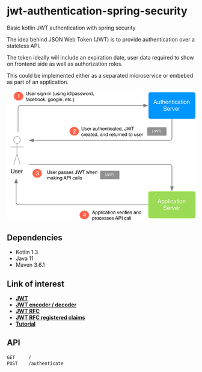 # jwt-authentication-spring-security
Basic kotlin JWT authentication with spring security

The idea behind JSON Web Token (JWT) is to provide authentication over a stateless API. 

The token ideally will include an expiration date, user data required to show on frontend side as well as authorization roles.

This could be implemented either as a separated microservice or embebed as part of an application.

![how jwt works](./how%20jwt%20works.png)

## Dependencies
* Kotlin 1.3
* Java 11
* Maven 3.6.1

## Link of interest
* [**JWT**](https://www.baeldung.com/java-json-web-tokens-jjwt)
* [**JWT encoder / decoder**](https://jwt.io/)
* [**JWT RFC**](https://tools.ietf.org/html/rfc7519)
* [**JWT RFC registered claims**](https://tools.ietf.org/html/rfc7519#section-4.1)
* [**Tutorial**](https://www.youtube.com/watch?v=X80nJ5T7YpE&t=0s)

## API
```
GET     /
POST    /authenticate
```